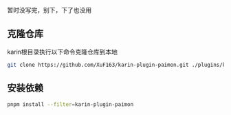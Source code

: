 暂时没写完，别下，下了也没用  
## 克隆仓库

karin根目录执行以下命令克隆仓库到本地

```bash
git clone https://github.com/XuF163/karin-plugin-paimon.git ./plugins/karin-plugin-paimon
```

## 安装依赖

```bash
pnpm install --filter=karin-plugin-paimon
```


